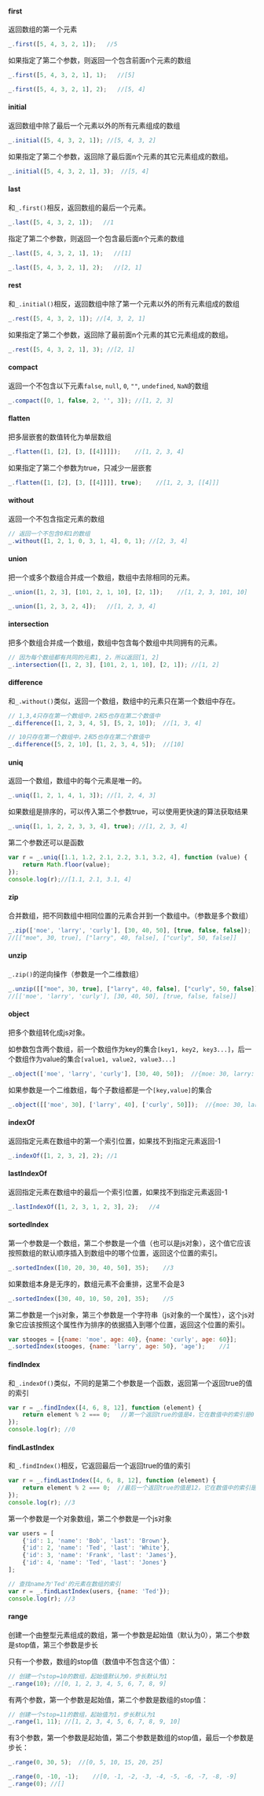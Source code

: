 #### first

返回数组的第一个元素

```javascript
_.first([5, 4, 3, 2, 1]);   //5
```

如果指定了第二个参数，则返回一个包含前面n个元素的数组

```javascript
_.first([5, 4, 3, 2, 1], 1);   //[5]
```

```javascript
_.first([5, 4, 3, 2, 1], 2);   //[5, 4]
```

#### initial

返回数组中除了最后一个元素以外的所有元素组成的数组

```javascript
_.initial([5, 4, 3, 2, 1]); //[5, 4, 3, 2]
```

如果指定了第二个参数，返回除了最后面n个元素的其它元素组成的数组。

```javascript
_.initial([5, 4, 3, 2, 1], 3);  //[5, 4]
```

#### last

和`_.first()`相反，返回数组的最后一个元素。

```javascript
_.last([5, 4, 3, 2, 1]);   //1
```

指定了第二个参数，则返回一个包含最后面n个元素的数组

```javascript
_.last([5, 4, 3, 2, 1], 1);   //[1]
```

```javascript
_.last([5, 4, 3, 2, 1], 2);   //[2, 1]
```

#### rest

和`_.initial()`相反，返回数组中除了第一个元素以外的所有元素组成的数组

```javascript
_.rest([5, 4, 3, 2, 1]); //[4, 3, 2, 1]
```

如果指定了第二个参数，返回除了最前面n个元素的其它元素组成的数组。

```javascript
_.rest([5, 4, 3, 2, 1], 3); //[2, 1]
```

#### compact

返回一个不包含以下元素`false`, `null`, `0`, `""`, `undefined`, `NaN`的数组

```javascript
_.compact([0, 1, false, 2, '', 3]); //[1, 2, 3]
```

#### flatten

把多层嵌套的数值转化为单层数组

```javascript
_.flatten([1, [2], [3, [[4]]]]);    //[1, 2, 3, 4]
```

如果指定了第二个参数为true，只减少一层嵌套

```javascript
_.flatten([1, [2], [3, [[4]]]], true);    //[1, 2, 3, [[4]]]
```

#### without

返回一个不包含指定元素的数组

```javascript
// 返回一个不包含0和1的数组
_.without([1, 2, 1, 0, 3, 1, 4], 0, 1); //[2, 3, 4]
```

#### union

把一个或多个数组合并成一个数组，数组中去除相同的元素。

```javascript
_.union([1, 2, 3], [101, 2, 1, 10], [2, 1]);    //[1, 2, 3, 101, 10]
```

```javascript
_.union([1, 2, 3, 2, 4]);   //[1, 2, 3, 4]
```

#### intersection

把多个数组合并成一个数组，数组中包含每个数组中共同拥有的元素。

```javascript
// 因为每个数组都有共同的元素1, 2，所以返回[1, 2]
_.intersection([1, 2, 3], [101, 2, 1, 10], [2, 1]); //[1, 2]
```

#### difference

和`_.without()`类似，返回一个数组，数组中的元素只在第一个数组中存在。

```javascript
// 1,3,4只存在第一个数组中，2和5也存在第二个数值中
_.difference([1, 2, 3, 4, 5], [5, 2, 10]);  //[1, 3, 4]
```

```javascript
// 10只存在第一个数组中，2和5也存在第二个数值中
_.difference([5, 2, 10], [1, 2, 3, 4, 5]);  //[10]
```

#### uniq

返回一个数组，数组中的每个元素是唯一的。

```javascript
_.uniq([1, 2, 1, 4, 1, 3]); //[1, 2, 4, 3]
```

如果数组是排序的，可以传入第二个参数true，可以使用更快速的算法获取结果

```javascript
_.uniq([1, 1, 2, 2, 3, 3, 4], true); //[1, 2, 3, 4]
```

第二个参数还可以是函数

```javascript
var r = _.uniq([1.1, 1.2, 2.1, 2.2, 3.1, 3.2, 4], function (value) {
    return Math.floor(value);
});
console.log(r);//[1.1, 2.1, 3.1, 4]
```

#### zip

合并数组，把不同数组中相同位置的元素合并到一个数组中。（参数是多个数组）

```javascript
_.zip(['moe', 'larry', 'curly'], [30, 40, 50], [true, false, false]);   
//[["moe", 30, true], ["larry", 40, false], ["curly", 50, false]]
```

#### unzip

`_.zip()`的逆向操作（参数是一个二维数组）

```javascript
_.unzip([["moe", 30, true], ["larry", 40, false], ["curly", 50, false]]);
//[['moe', 'larry', 'curly'], [30, 40, 50], [true, false, false]]
```

#### object

把多个数组转化成js对象。

如参数包含两个数组，前一个数组作为key的集合`[key1, key2, key3...]`，后一个数组作为value的集合`[value1, value2, value3...]`

```javascript
_.object(['moe', 'larry', 'curly'], [30, 40, 50]);  //{moe: 30, larry: 40, curly: 50}
```

如果参数是一个二维数组，每个子数组都是一个`[key,value]`的集合

```javascript
_.object([['moe', 30], ['larry', 40], ['curly', 50]]);  //{moe: 30, larry: 40, curly: 50}
```

#### indexOf

返回指定元素在数组中的第一个索引位置，如果找不到指定元素返回-1

```javascript
_.indexOf([1, 2, 3, 2], 2); //1
```

#### lastIndexOf

返回指定元素在数组中的最后一个索引位置，如果找不到指定元素返回-1

```javascript
_.lastIndexOf([1, 2, 3, 1, 2, 3], 2);   //4
```

#### sortedIndex

第一个参数是一个数组，第二个参数是一个值（也可以是js对象），这个值它应该按照数组的默认顺序插入到数组中的哪个位置，返回这个位置的索引。

```javascript
_.sortedIndex([10, 20, 30, 40, 50], 35);    //3
```

如果数组本身是无序的，数组元素不会重排，这里不会是3

```javascript
_.sortedIndex([30, 40, 10, 50, 20], 35);    //5
```

第二参数是一个js对象，第三个参数是一个字符串（js对象的一个属性），这个js对象它应该按照这个属性作为排序的依据插入到哪个位置，返回这个位置的索引。

```javascript
var stooges = [{name: 'moe', age: 40}, {name: 'curly', age: 60}];
_.sortedIndex(stooges, {name: 'larry', age: 50}, 'age');    //1
```

#### findIndex

和`_.indexOf()`类似，不同的是第二个参数是一个函数，返回第一个返回true的值的索引

```javascript
var r = _.findIndex([4, 6, 8, 12], function (element) {
    return element % 2 === 0;   //第一个返回true的值是4，它在数值中的索引是0
});
console.log(r); //0
```

#### findLastIndex

和`_.findIndex()`相反，它返回最后一个返回true的值的索引

```javascript
var r = _.findLastIndex([4, 6, 8, 12], function (element) {
    return element % 2 === 0;  //最后一个返回true的值是12，它在数值中的索引是3
});
console.log(r); //3
```

第一个参数是一个对象数组，第二个参数是一个js对象

```javascript
var users = [
    {'id': 1, 'name': 'Bob', 'last': 'Brown'},
    {'id': 2, 'name': 'Ted', 'last': 'White'},
    {'id': 3, 'name': 'Frank', 'last': 'James'},
    {'id': 4, 'name': 'Ted', 'last': 'Jones'}
];

// 查找name为'Ted'的元素在数组的索引
var r = _.findLastIndex(users, {name: 'Ted'});
console.log(r); //3
```

#### range

创建一个由整型元素组成的数组，第一个参数是起始值（默认为0），第二个参数是stop值，第三个参数是步长

只有一个参数，数组的stop值（数值中不包含这个值）：

```javascript
// 创建一个stop=10的数组，起始值默认为0，步长默认为1
_.range(10); //[0, 1, 2, 3, 4, 5, 6, 7, 8, 9]
```

有两个参数，第一个参数是起始值，第二个参数是数组的stop值：

```javascript
// 创建一个stop=11的数组，起始值为1，步长默认为1
_.range(1, 11); //[1, 2, 3, 4, 5, 6, 7, 8, 9, 10]
```

有3个参数，第一个参数是起始值，第二个参数是数组的stop值，最后一个参数是步长：

```javascript
_.range(0, 30, 5);  //[0, 5, 10, 15, 20, 25]
```

```javascript
_.range(0, -10, -1);    //[0, -1, -2, -3, -4, -5, -6, -7, -8, -9]
_.range(0); //[]
```

